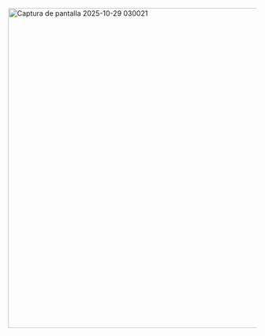 
<img width="1648" height="649" alt="Captura de pantalla 2025-10-29 030021" src="https://github.com/user-attachments/assets/e5d78ede-a7c1-4f3c-9efe-2a06069862d2" />

